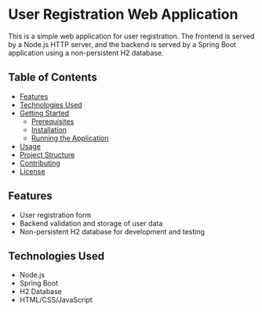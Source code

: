 # User Registration Web Application

This is a simple web application for user registration. The frontend is served by a Node.js HTTP server, and the backend is served by a Spring Boot application using a non-persistent H2 database.

## Table of Contents

- [Features](#features)
- [Technologies Used](#technologies-used)
- [Getting Started](#getting-started)
  - [Prerequisites](#prerequisites)
  - [Installation](#installation)
  - [Running the Application](#running-the-application)
- [Usage](#usage)
- [Project Structure](#project-structure)
- [Contributing](#contributing)
- [License](#license)

## Features

- User registration form
- Backend validation and storage of user data
- Non-persistent H2 database for development and testing

## Technologies Used

- Node.js
- Spring Boot
- H2 Database
- HTML/CSS/JavaScript

